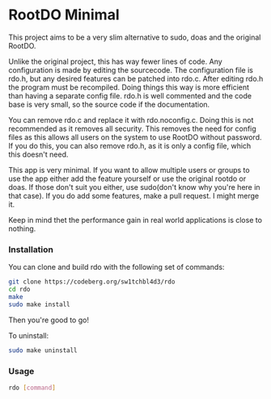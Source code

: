 # RootDO Minimal

This project aims to be a very slim alternative to sudo, doas and the original RootDO.

Unlike the original project, this has way fewer lines of code.
Any configuration is made by editing the sourcecode.
The configuration file is rdo.h, but any desired features can be patched into rdo.c.
After editing rdo.h the program must be recompiled.
Doing things this way is more efficient than having a separate config file.
rdo.h is well commented and the code base is very small, so the source code if the documentation.

You can remove rdo.c and replace it with rdo.noconfig.c.
Doing this is not recommended as it removes all security.
This removes the need for config files as this allows all users on the system to use RootDO without password.
If you do this, you can also remove rdo.h, as it is only a config file, which this doesn't need.

This app is very minimal. If you want to allow multiple users or groups to use the app either add the feature yourself or use the original rootdo or doas. If those don't suit you either, use sudo(don't know why you're here in that case). If you do add some features, make a pull request. I might merge it.

Keep in mind thet the performance gain in real world applications is close to nothing.

### Installation

You can clone and build rdo with the following set of commands:

```sh
git clone https://codeberg.org/sw1tchbl4d3/rdo
cd rdo
make
sudo make install
```

Then you're good to go!

To uninstall:
```sh
sudo make uninstall
```

### Usage

```sh
rdo [command]
```
